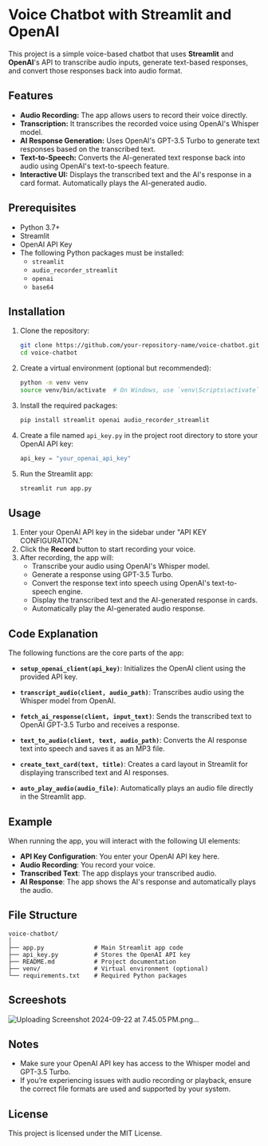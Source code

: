 # Voice Chatbot with Streamlit and OpenAI

This project is a simple voice-based chatbot that uses **Streamlit** and **OpenAI**'s API to transcribe audio inputs, generate text-based responses, and convert those responses back into audio format.

## Features

- **Audio Recording:** The app allows users to record their voice directly.
- **Transcription:** It transcribes the recorded voice using OpenAI's Whisper model.
- **AI Response Generation:** Uses OpenAI's GPT-3.5 Turbo to generate text responses based on the transcribed text.
- **Text-to-Speech:** Converts the AI-generated text response back into audio using OpenAI's text-to-speech feature.
- **Interactive UI:** Displays the transcribed text and the AI's response in a card format. Automatically plays the AI-generated audio.

## Prerequisites

- Python 3.7+
- Streamlit
- OpenAI API Key
- The following Python packages must be installed:
  - `streamlit`
  - `audio_recorder_streamlit`
  - `openai`
  - `base64`

## Installation

1. Clone the repository:

    ```bash
    git clone https://github.com/your-repository-name/voice-chatbot.git
    cd voice-chatbot
    ```

2. Create a virtual environment (optional but recommended):

    ```bash
    python -m venv venv
    source venv/bin/activate  # On Windows, use `venv\Scripts\activate`
    ```

3. Install the required packages:

    ```bash
    pip install streamlit openai audio_recorder_streamlit
    ```

4. Create a file named `api_key.py` in the project root directory to store your OpenAI API key:

    ```python
    api_key = "your_openai_api_key"
    ```

5. Run the Streamlit app:

    ```bash
    streamlit run app.py
    ```

## Usage

1. Enter your OpenAI API key in the sidebar under "API KEY CONFIGURATION."
2. Click the **Record** button to start recording your voice.
3. After recording, the app will:
   - Transcribe your audio using OpenAI's Whisper model.
   - Generate a response using GPT-3.5 Turbo.
   - Convert the response text into speech using OpenAI's text-to-speech engine.
   - Display the transcribed text and the AI-generated response in cards.
   - Automatically play the AI-generated audio response.

## Code Explanation

The following functions are the core parts of the app:

- **`setup_openai_client(api_key)`**: Initializes the OpenAI client using the provided API key.
  
- **`transcript_audio(client, audio_path)`**: Transcribes audio using the Whisper model from OpenAI.

- **`fetch_ai_response(client, input_text)`**: Sends the transcribed text to OpenAI GPT-3.5 Turbo and receives a response.

- **`text_to_audio(client, text, audio_path)`**: Converts the AI response text into speech and saves it as an MP3 file.

- **`create_text_card(text, title)`**: Creates a card layout in Streamlit for displaying transcribed text and AI responses.

- **`auto_play_audio(audio_file)`**: Automatically plays an audio file directly in the Streamlit app.

## Example

When running the app, you will interact with the following UI elements:

- **API Key Configuration**: You enter your OpenAI API key here.
- **Audio Recording**: You record your voice.
- **Transcribed Text**: The app displays your transcribed audio.
- **AI Response**: The app shows the AI's response and automatically plays the audio.

## File Structure

```plaintext
voice-chatbot/
│
├── app.py              # Main Streamlit app code
├── api_key.py          # Stores the OpenAI API key
├── README.md           # Project documentation
├── venv/               # Virtual environment (optional)
└── requirements.txt    # Required Python packages

```

## Screeshots

![Uploading Screenshot 2024-09-22 at 7.45.05 PM.png…]()


## Notes

- Make sure your OpenAI API key has access to the Whisper model and GPT-3.5 Turbo.
-	If you’re experiencing issues with audio recording or playback, ensure the correct file formats are used and supported by your system.

## License

This project is licensed under the MIT License.
